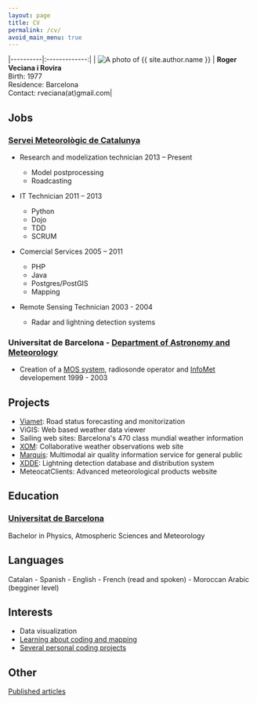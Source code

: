 ```yaml
---
layout: page
title: CV
permalink: /cv/
avoid_main_menu: true
---
```


|----------|:-------------:|
| <img src="http://www.gravatar.com/avatar/a2746d9ceb326e71181a6629031faf81?s=135" alt="A photo of {{ site.author.name }}" class="left_picture"/>   | **Roger Veciana i Rovira** <br/> Birth:  1977 <br/> Residence: Barcelona <br/>Contact: rveciana(at)gmail.com|

Jobs
----

### [Servei Meteorològic de Catalunya](www.meteo.cat)
* Research and modelization technician
2013 – Present
  * Model postprocessing
  * Roadcasting

* IT Technician
2011 – 2013
  * Python
  * Dojo
  * TDD
  * SCRUM

* Comercial Services
2005 – 2011
  * PHP
  * Java
  * Postgres/PostGIS
  * Mapping

* Remote Sensing Technician
2003 - 2004
  * Radar and lightning detection systems

### Universitat de Barcelona - [Department of Astronomy and Meteorology](http://www.am.ub.edu/)

* Creation of a [MOS system](https://en.wikipedia.org/wiki/Model_output_statistics), radiosonde operator and [InfoMet](http://www.infomet.am.ub.es/) developement
1999 - 2003

Projects
--------
* [Viamet](http://www.sirwec.org/Papers/andorra/34.pdf): Road status forecasting and monitorization
* ViGIS: Web based weather data viewer
* Sailing web sites: Barcelona's 470 class mundial weather information
* [XOM](http://xom.meteo.cat/): Collaborative weather observations web site
* [Marquis](http://cordis.europa.eu/project/rcn/78361_en.html): Multimodal air quality information service for general public
* [XDDE](http://extranet.meteocat.com/eldw2007/contrib_PDF/ELDW07_SMC_VECIANA.pdf): Lightning detection database and distribution system
* MeteocatClients: Advanced meteorological products website

Education
---------

### [Universitat de Barcelona](http://www.ub.edu/fisica/)
Bachelor in Physics, Atmospheric Sciences and Meteorology

Languages
---------

Catalan - Spanish - English - French (read and spoken) - Moroccan Arabic (begginer level)

Interests
---------

* Data visualization
* [Learning about coding and mapping](www.geoexamples.com)
* [Several personal coding projects](www.geoexamples.com/projects)

Other
-----
[Published articles](https://scholar.google.es/citations?user=AExSTAwAAAAJ&hl=ca)
